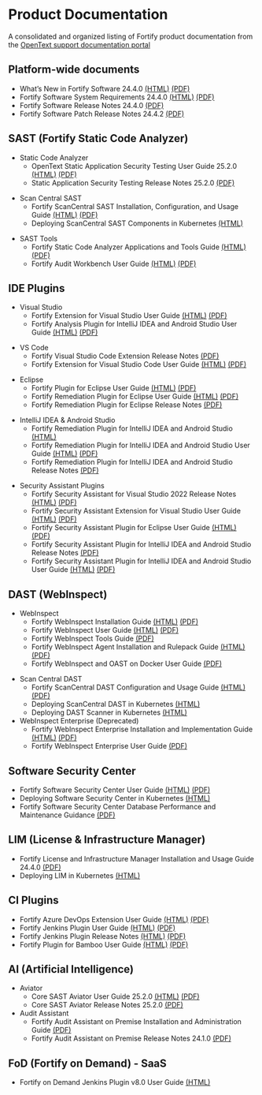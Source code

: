 # Product Documentation

A consolidated and organized listing of Fortify product documentation from the [OpenText support documentation portal](https://www.microfocus.com/en-us/support/)

## Platform-wide documents
- What’s New in Fortify Software 24.4.0
[(HTML)](https://www.microfocus.com/documentation/fortify-core-documents/2440/Fortify_Whats_New_24.4.0/index.htm) 
[(PDF)](https://www.microfocus.com/documentation/fortify-core-documents/2440/Fortify_Whats_New_24.4.0.pdf)
- Fortify Software System Requirements 24.4.0
[(HTML)](https://www.microfocus.com/documentation/fortify-core-documents/2440/Fortify_Sys_Reqs_24.4.0/index.htm) 
[(PDF)](https://www.microfocus.com/documentation/fortify-core-documents/2440/Fortify_Sys_Reqs_24.4.0.pdf)
- Fortify Software Release Notes 24.4.0
[(PDF)](https://www.microfocus.com/documentation/fortify-core-documents/2440/FortifySW_RN_24.4.0.pdf)
- Fortify Software Patch Release Notes 24.4.2
[(PDF)](https://www.microfocus.com/documentation/fortify-software-security-center/2440/FortifySSC_PRN_24.4.2.pdf)

## SAST (Fortify Static Code Analyzer)
* Static Code Analyzer
    - OpenText Static Application Security Testing User Guide 25.2.0 
    [(HTML)](https://www.microfocus.com/documentation/fortify-static-code-analyzer-and-tools/2520/sast-ugd-html-25.2.0/index.htm) 
    [(PDF)](https://www.microfocus.com/documentation/fortify-static-code-analyzer-and-tools/2520/sast-ugd-25.2.0.pdf)
    - Static Application Security Testing Release Notes 25.2.0 
    [(PDF)](https://www.microfocus.com/documentation/fortify-static-code-analyzer-and-tools/2520/sast-rn-25.2.0.pdf)
<!-- #### Scan Central SAST -->
* Scan Central SAST
    - Fortify ScanCentral SAST Installation, Configuration, and Usage Guide
    [(HTML)](https://www.microfocus.com/documentation/fortify-software-security-center/2440/SC_SAST_Help_24.4.0/index.htm) 
    [(PDF)](https://www.microfocus.com/documentation/fortify-software-security-center/2440/SC_SAST_Guide_24.4.0.pdf)
    - Deploying ScanCentral SAST Components in Kubernetes
    [(HTML)](https://www.microfocus.com/documentation/fortify-software-security-center/2440/Deploying_SC_SAST_in_Kubernetes_24.4.0.html) 
<!-- #### SAST Tools -->
* SAST Tools
    - Fortify Static Code Analyzer Applications and Tools Guide 
    [(HTML)](https://www.microfocus.com/documentation/fortify-static-code-analyzer-and-tools/2440/SCA_Apps_Tools_Help_24.4.0/index.htm)
    [(PDF)](https://www.microfocus.com/documentation/fortify-static-code-analyzer-and-tools/2440/SCA_Apps_Tools_24.4.0.pdf)
    - Fortify Audit Workbench User Guide 
    [(HTML)](https://www.microfocus.com/documentation/fortify-static-code-analyzer-and-tools/2440/AWB_Help_24.4.0/index.htm) 
    [(PDF)](https://www.microfocus.com/documentation/fortify-static-code-analyzer-and-tools/2440/AWB_Guide_24.4.0.pdf)

## IDE Plugins

<!-- ####  Visual Studio -->
* Visual Studio
    - Fortify Extension for Visual Studio User Guide
    [(HTML)](https://www.microfocus.com/documentation/fortify-static-code-analyzer-and-tools/2440/VS_Ext_Help_24.4.0/index.htm) 
    [(PDF)](https://www.microfocus.com/documentation/fortify-static-code-analyzer-and-tools/2440/VS_Ext_Guide_24.4.0.pdf)
    - Fortify Analysis Plugin for IntelliJ IDEA and Android Studio User Guide
    [(HTML)](https://www.microfocus.com/documentation/fortify-static-code-analyzer-and-tools/2440/IntelliJ_AnalysisPlugin_Help_24.4.0/index.htm) 
    [(PDF)](https://www.microfocus.com/documentation/fortify-static-code-analyzer-and-tools/2440/IntelliJ_AnalysisPlugin_Guide_24.4.0.pdf)
<!-- ####  VS Code -->
* VS Code
    - Fortify Visual Studio Code Extension Release Notes
    [(PDF)](https://www.microfocus.com/documentation/fortify-visual-studio-code/2310/VSCode_Ext_RN_23.1.0.pdf)
    - Fortify Extension for Visual Studio Code User Guide
    [(HTML)](https://www.microfocus.com/documentation/fortify-visual-studio-code/2310/VSCode_Ext_Help_23.1.0/index.htm) 
    [(PDF)](https://www.microfocus.com/documentation/fortify-visual-studio-code/2310/VSCode_Ext_Guide_23.1.0.pdf)
<!-- ####  Eclipse -->
* Eclipse
    - Fortify Plugin for Eclipse User Guide
    [(HTML)](https://www.microfocus.com/documentation/fortify-static-code-analyzer-and-tools/2440/Eclipse_Plugin_Help_24.4.0/index.htm) 
    [(PDF)](https://www.microfocus.com/documentation/fortify-static-code-analyzer-and-tools/2440/Eclipse_Plugin_Guide_24.4.0.pdf)
    - Fortify Remediation Plugin for Eclipse User Guide
    [(HTML)](https://www.microfocus.com/documentation/fortify-remediation-plugin-for-eclipse/2420/Eclipse_RemPlugin_Help_24.2.0/index.htm) 
    [(PDF)](https://www.microfocus.com/documentation/fortify-remediation-plugin-for-eclipse/2420/Eclipse_RemPlugin_Guide_24.2.0.pdf)
    - Fortify Remediation Plugin for Eclipse Release Notes
    [(PDF)](https://www.microfocus.com/documentation/fortify-remediation-plugin-for-eclipse/2420/EclipseRem_Plugin_RN_24.2.0.pdf)

<!-- ####  IntelliJ IDEA & Android Studio -->
* IntelliJ IDEA & Android Studio
    - Fortify Remediation Plugin for IntelliJ IDEA and Android Studio
    [(HTML)](https://www.microfocus.com/documentation/fortify-remediation-plugin-for-intellij-and-android-studio/) 
    - Fortify Remediation Plugin for IntelliJ IDEA and Android Studio User Guide
    [(HTML)](https://www.microfocus.com/documentation/fortify-remediation-plugin-for-intellij-and-android-studio/2420/IntelliJ_RemPlugin_Help_24.2.0/index.htm) 
    [(PDF)](https://www.microfocus.com/documentation/fortify-remediation-plugin-for-intellij-and-android-studio/2420/IntelliJ_RemPlugin_Guide_24.2.0.pdf)
    - Fortify Remediation Plugin for IntelliJ IDEA and Android Studio Release Notes
    [(PDF)](https://www.microfocus.com/documentation/fortify-remediation-plugin-for-intellij-and-android-studio/2420/IntelliJRem_Plugin_RN_24.2.0.pdf)

<!-- ####  Security Assistant Plugins -->
* Security Assistant Plugins
    - Fortify Security Assistant for Visual Studio 2022 Release Notes
    [(HTML)](https://www.microfocus.com/documentation/fortify-security-assistant-plugin-for-visual-studio/2210/SecAssist_VS2022_RN_22.1.0.htm) 
    [(PDF)](https://www.microfocus.com/documentation/fortify-security-assistant-plugin-for-visual-studio/2210/SecAssist_VS2022_RN_22.1.0.pdf)
    - Fortify Security Assistant Extension for Visual Studio User Guide
    [(HTML)](https://www.microfocus.com/documentation/fortify-security-assistant-plugin-for-visual-studio/2210/SecAssist_VS_Help_22.1.0/index.htm) 
    [(PDF)](https://www.microfocus.com/documentation/fortify-security-assistant-plugin-for-visual-studio/2210/SecAssist_VS_Guide_22.1.0.pdf)
    - Fortify Security Assistant Plugin for Eclipse User Guide
    [(HTML)](https://www.microfocus.com/documentation/fortify-security-assistant-plugin-for-eclipse/2420/SecAssist_Eclipse_Help_24.2.0/index.htm) 
    [(PDF)](https://www.microfocus.com/documentation/fortify-security-assistant-plugin-for-eclipse/2420/SecAssist_Eclipse_Guide_24.2.0.pdf)
    - Fortify Security Assistant Plugin for IntelliJ IDEA and Android Studio Release Notes 
    [(PDF)](https://www.microfocus.com/documentation/fortify-security-assistant-plugin-for-intelliJ/2410/SecAssist_IntelliJ_RN_24.1.0.pdf)
    - Fortify Security Assistant Plugin for IntelliJ IDEA and Android Studio User Guide
    [(HTML)](https://www.microfocus.com/documentation/fortify-security-assistant-plugin-for-intelliJ/2410/SecAssist_IntelliJ_Help_24.1/index.htm) 
    [(PDF)](https://www.microfocus.com/documentation/fortify-security-assistant-plugin-for-intelliJ/2410/SecAssist_IntelliJ_Guide_24.1.pdf)

## DAST (WebInspect)
* WebInspect
    - Fortify WebInspect Installation Guide
    [(HTML)](https://www.microfocus.com/documentation/fortify-webinspect/2440/WI_Install_Help_24.4.0/index.htm) 
    [(PDF)](https://www.microfocus.com/documentation/fortify-webinspect/2440/WI_Install_24.4.0.pdf)
    - Fortify WebInspect User Guide
    [(HTML)](https://www.microfocus.com/documentation/fortify-webinspect/2440/WI_Help_24.4.0/index.htm) 
    [(PDF)](https://www.microfocus.com/documentation/fortify-webinspect/2440/WI_Guide_24.4.0.pdf)
    - Fortify WebInspect Tools Guide
    [(PDF)](https://www.microfocus.com/documentation/fortify-webinspect/2440/WI_Tools_Guide_24.4.0.pdf)
    - Fortify WebInspect Agent Installation and Rulepack Guide
    [(HTML)](https://www.microfocus.com/documentation/fortify-webinspect/2440/WI_Agent_Install_Help_24.4.0/index.htm) 
    [(PDF)](https://www.microfocus.com/documentation/fortify-webinspect/2440/WI_Agent_Install_24.4.0.pdf)
    - Fortify WebInspect and OAST on Docker User Guide
    [(PDF)](https://www.microfocus.com/documentation/fortify-webinspect/2440/WI_Docker_Guide_24.4.0.pdf)
<!-- ####  Scan Central DAST -->
* Scan Central DAST
    - Fortify ScanCentral DAST Configuration and Usage Guide
    [(HTML)](https://www.microfocus.com/documentation/fortify-ScanCentral-DAST/2440/SC_DAST_Help_24.4.0/index.htm) 
    [(PDF)](https://www.microfocus.com/documentation/fortify-ScanCentral-DAST/2440/SC_DAST_Guide_24.4.0.pdf)
    - Deploying ScanCentral DAST in Kubernetes
    [(HTML)](https://www.microfocus.com/documentation/fortify-ScanCentral-DAST/2440/Deploying_ScanCentral_DAST_in_Kubernetes_24.4.0.html) 
    - Deploying DAST Scanner in Kubernetes
    [(HTML)](https://www.microfocus.com/documentation/fortify-ScanCentral-DAST/2440/Deploying_DAST_Scanner_in_Kubernetes_24.4.0.html) 
* WebInspect Enterprise (Deprecated)
    - Fortify WebInspect Enterprise Installation and Implementation Guide
    [(HTML)](https://www.microfocus.com/documentation/fortify-webinspect-enterprise/2320/WIE_Install_Help_23.2.0/index.htm) 
    [(PDF)](https://www.microfocus.com/documentation/fortify-webinspect-enterprise/2320/WIE_Install_23.2.0.pdf)
    - Fortify WebInspect Enterprise User Guide
    [(PDF)](https://www.microfocus.com/documentation/fortify-webinspect-enterprise/2320/WIE_Guide_23.2.0.pdf)

## Software Security Center
- Fortify Software Security Center User Guide
[(HTML)](https://www.microfocus.com/documentation/fortify-software-security-center/2440/SSC_Help_24.4.0/index.htm) 
[(PDF)](https://www.microfocus.com/documentation/fortify-software-security-center/2440/SSC_Guide_24.4.0.pdf)
- Deploying Software Security Center in Kubernetes
[(HTML)](https://www.microfocus.com/documentation/fortify-software-security-center/2440/Deploying_SSC_in_Kubernetes_24.4.0.html) 
- Fortify Software Security Center Database Performance and Maintenance Guidance
[(PDF)](https://www.microfocus.com/documentation/fortify-software-security-center/2440/SSC_DP_Perf_24.4.0.pdf)

## LIM (License & Infrastructure Manager)
- Fortify License and Infrastructure Manager Installation and Usage Guide 24.4.0 
[(PDF)](https://www.microfocus.com/documentation/fortify-core-documents/2440/LIM_Guide_24.4.0.pdf)
- Deploying LIM in Kubernetes
[(HTML)](https://www.microfocus.com/documentation/fortify-core-documents/2440/Deploying_LIM_in_Kubernetes_24.4.0.html) 

## CI Plugins
- Fortify Azure DevOps Extension User Guide
[(HTML)](https://www.microfocus.com/documentation/fortify-azure-devops-extension/9.5/AzureDO_Ext_Help_9.5/index.htm) 
[(PDF)](https://www.microfocus.com/documentation/fortify-azure-devops-extension/9.5/AzureDevOps_Ext_Guide_9.5.pdf)
- Fortify Jenkins Plugin User Guide
[(HTML)](https://www.microfocus.com/documentation/fortify-jenkins-plugin/231/Jenkins_Plugin_Help_23.1/index.htm) 
[(PDF)](https://www.microfocus.com/documentation/fortify-jenkins-plugin/231/Jenkins_Plugin_Guide_23.1.pdf)
- Fortify Jenkins Plugin Release Notes
[(HTML)](https://www.microfocus.com/documentation/fortify-jenkins-plugin/231/Jenkins_Plugin_RN_23.1.htm) 
[(PDF)](https://www.microfocus.com/documentation/fortify-jenkins-plugin/231/Jenkins_Plugin_RN_23.1.pdf)
- Fortify Plugin for Bamboo User Guide
[(HTML)](https://www.microfocus.com/documentation/fortify-plugin-for-bamboo/110/Bamboo_Plugin_Help_1.10/index.htm) 
[(PDF)](https://www.microfocus.com/documentation/fortify-plugin-for-bamboo/110/Bamboo_Plugin_Guide_1.10.pdf)

## AI (Artificial Intelligence)
* Aviator
    - Core SAST Aviator User Guide 25.2.0
    [(HTML)](https://www.microfocus.com/documentation/fortify-static-code-analyzer-and-tools/2520/sast-aviator-ugd-html-25.2.0/index.htm) 
    [(PDF)](https://www.microfocus.com/documentation/fortify-static-code-analyzer-and-tools/2520/sast-aviator-ugd-25.2.0.pdf)
    - Core SAST Aviator Release Notes 25.2.0
    [(PDF)](https://www.microfocus.com/documentation/fortify-static-code-analyzer-and-tools/2520/sast-aviator-25.2.0-rn.pdf)
* Audit Assistant
    - Fortify Audit Assistant on Premise Installation and Administration Guide
    [(PDF)](https://www.microfocus.com/documentation/fortify-audit-assistant-on-premise/24.1.0/AA_On_Prem_24.1.0.pdf)
    - Fortify Audit Assistant on Premise Release Notes 24.1.0
    [(PDF)](https://www.microfocus.com/documentation/fortify-audit-assistant-on-premise/24.1.0/Audit_Assist_RN_24.1.0.pdf)

## FoD (Fortify on Demand) - SaaS
- Fortify on Demand Jenkins Plugin v8.0 User Guide 
[(HTML)](https://www.microfocus.com/documentation/fortify-on-demand-jenkins-plugin/8.0/FoD_Jenkins_Plugin_Help_8.0/index.htm) 

<!-- Product Documentation Landing Pages for reference
- https://www.microfocus.com/documentation/fortify-static-code/
- https://www.microfocus.com/documentation/fortify-software-security-center/
- https://www.microfocus.com/documentation/fortify-webinspect/
- https://www.microfocus.com/documentation/fortify-ScanCentral-DAST/
- https://www.microfocus.com/documentation/fortify-audit-assistant-on-premise/
- https://www.microfocus.com/documentation/fortify-azure-devops-extension/
- https://www.microfocus.com/documentation/fortify-plugin-for-bamboo/
- https://www.microfocus.com/documentation/fortify-jenkins-plugin/
- https://www.microfocus.com/documentation/fortify-on-demand-jenkins-plugin/
- https://www.microfocus.com/documentation/fortify-remediation-plugin-for-eclipse/
- https://www.microfocus.com/documentation/fortify-security-assistant-plugin-for-eclipse/
- https://www.microfocus.com/documentation/fortify-remediation-plugin-for-intellij-and-android-studio/
- https://www.microfocus.com/documentation/fortify-security-assistant-plugin-for-intelliJ/
- https://www.microfocus.com/documentation/fortify-visual-studio-code/
- https://www.microfocus.com/documentation/fortify-security-assistant-plugin-for-visual-studio/
-->

<!-- Composition Analysis
- [SonaType / Nexus IQ Server](https://help.sonatype.com/iqserver)
- [Debricked](https://portal.debricked.com/)
-->

<!--    
## integration Ecosystem
- [Integrations](https://www.microfocus.com/en-us/cyberres/application-security/ecosystem)
-->    

  





